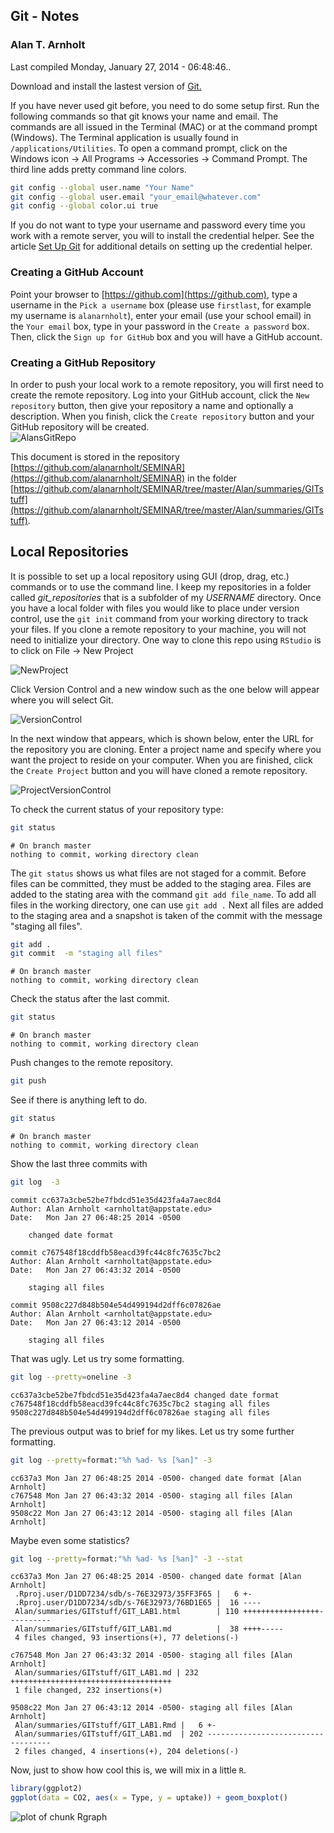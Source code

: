 
## Git - Notes
### Alan T. Arnholt





Last compiled Monday, January 27, 2014 - 06:48:46..

Download and install the lastest version of [Git.](http://git-scm.com/downloads)






If you have never used git before, you need to do some setup first.  Run the following
commands so that git knows your name and email.  The commands are all issued in the
Terminal (MAC) or at the command prompt (Windows).  The Terminal application is 
usually found in `/applications/Utilities`.  To open a command prompt, click on the 
Windows icon -> All Programs -> Accessories -> Command Prompt.  The third line adds 
pretty command line colors.  



```bash
git config --global user.name "Your Name"
git config --global user.email "your_email@whatever.com"
git config --global color.ui true
```


If you do not want to type your username and password every time you work with a remote server, you will to install the credential helper.  See the article [Set Up Git](https://help.github.com/articles/set-up-git#platform-all) for additional details on setting up the credential helper.



### Creating a GitHub Account

Point your browser to [https://github.com](https://github.com),
type a username in the `Pick a username` box (please use `firstlast`, for example my username is `alanarnholt`), enter your email (use your school email) in the `Your email` box, type in your password in the `Create a password` box. Then, click the `Sign up for GitHub` box and you will have a GitHub account.


### Creating a GitHub Repository

In order to push your local work to a remote repository, you will first need to create
the remote repository. Log into your GitHub account, click the `New repository` button,
then give your repository a name and optionally a description.  When you finish, click 
the `Create repository` button and your GitHub repository will be created.  
![AlansGitRepo](./images/CreateGitRepo.png)


This document is stored in the repository [https://github.com/alanarnholt/SEMINAR](https://github.com/alanarnholt/SEMINAR) in the folder [https://github.com/alanarnholt/SEMINAR/tree/master/Alan/summaries/GITstuff](https://github.com/alanarnholt/SEMINAR/tree/master/Alan/summaries/GITstuff). 

## Local Repositories

It is possible to set up a local repository using GUI (drop, drag, etc.) commands or to
use the command line.  I keep my repositories in a folder called *git_repositories* that
is a subfolder of my *USERNAME* directory.  Once you have a local folder with files you
would like to place under version control, use the `git init` command from your working
directory to track your files.  If you clone a remote repository to your machine, you 
will not need to initialize your directory.  One way to clone this repo using `RStudio` is 
to click on File -> New Project 

![NewProject](./images/NewProject.png)

Click Version Control and a new window such as the one below will appear where you will select Git.

![VersionControl](./images/VersionControl.png)

In the next window that appears, which is shown below, enter the URL for the repository you are cloning.  Enter a project name and specify where you want the project to reside on your computer.  When you are finished, click the `Create Project` button and you will have cloned a remote repository.

![ProjectVersionControl](./images/ProjectVersionControl.png)


To check the current status of your repository type:

```bash
git status
```

```
# On branch master
nothing to commit, working directory clean
```

The `git status` shows us what files are not staged for a commit.  Before files can be
committed, they must be added to the staging area.  Files are added to the stating area
with the command `git add file_name`.  To add all files in the working directory, one
can use `git add .`  Next all files are added to the staging area and a snapshot is 
taken of the commit with the message "staging all files".

```bash
git add .
git commit  -m "staging all files"
```

```
# On branch master
nothing to commit, working directory clean
```


Check the status after the last commit.

```bash
git status
```

```
# On branch master
nothing to commit, working directory clean
```

Push changes to the remote repository. 

```bash
git push
```

See if there is anything left to do.

```bash
git status
```

```
# On branch master
nothing to commit, working directory clean
```

Show the last three commits with

```bash
git log  -3
```

```
commit cc637a3cbe52be7fbdcd51e35d423fa4a7aec8d4
Author: Alan Arnholt <arnholtat@appstate.edu>
Date:   Mon Jan 27 06:48:25 2014 -0500

    changed date format

commit c767548f18cddfb58eacd39fc44c8fc7635c7bc2
Author: Alan Arnholt <arnholtat@appstate.edu>
Date:   Mon Jan 27 06:43:32 2014 -0500

    staging all files

commit 9508c227d848b504e54d499194d2dff6c07826ae
Author: Alan Arnholt <arnholtat@appstate.edu>
Date:   Mon Jan 27 06:43:12 2014 -0500

    staging all files
```


That was ugly. Let us try some formatting.


```bash
git log --pretty=oneline -3
```

```
cc637a3cbe52be7fbdcd51e35d423fa4a7aec8d4 changed date format
c767548f18cddfb58eacd39fc44c8fc7635c7bc2 staging all files
9508c227d848b504e54d499194d2dff6c07826ae staging all files
```


The previous output was to brief for my likes.  Let us try some further formatting.


```bash
git log --pretty=format:"%h %ad- %s [%an]" -3
```

```
cc637a3 Mon Jan 27 06:48:25 2014 -0500- changed date format [Alan Arnholt]
c767548 Mon Jan 27 06:43:32 2014 -0500- staging all files [Alan Arnholt]
9508c22 Mon Jan 27 06:43:12 2014 -0500- staging all files [Alan Arnholt]
```


Maybe even some statistics?


```bash
git log --pretty=format:"%h %ad- %s [%an]" -3 --stat
```

```
cc637a3 Mon Jan 27 06:48:25 2014 -0500- changed date format [Alan Arnholt]
 .Rproj.user/D1DD7234/sdb/s-76E32973/35FF3F65 |   6 +-
 .Rproj.user/D1DD7234/sdb/s-76E32973/76BD1E65 |  16 ----
 Alan/summaries/GITstuff/GIT_LAB1.html        | 110 +++++++++++++++++----------
 Alan/summaries/GITstuff/GIT_LAB1.md          |  38 ++++-----
 4 files changed, 93 insertions(+), 77 deletions(-)

c767548 Mon Jan 27 06:43:32 2014 -0500- staging all files [Alan Arnholt]
 Alan/summaries/GITstuff/GIT_LAB1.md | 232 ++++++++++++++++++++++++++++++++++++
 1 file changed, 232 insertions(+)

9508c22 Mon Jan 27 06:43:12 2014 -0500- staging all files [Alan Arnholt]
 Alan/summaries/GITstuff/GIT_LAB1.Rmd |   6 +-
 Alan/summaries/GITstuff/GIT_LAB1.md  | 202 -----------------------------------
 2 files changed, 4 insertions(+), 204 deletions(-)
```


Now, just to show how cool this is, we will mix in a little `R`.


```r
library(ggplot2)
ggplot(data = CO2, aes(x = Type, y = uptake)) + geom_boxplot()
```

<img src="figure/Rgraph.png" title="plot of chunk Rgraph" alt="plot of chunk Rgraph" style="display: block; margin: auto;" />

